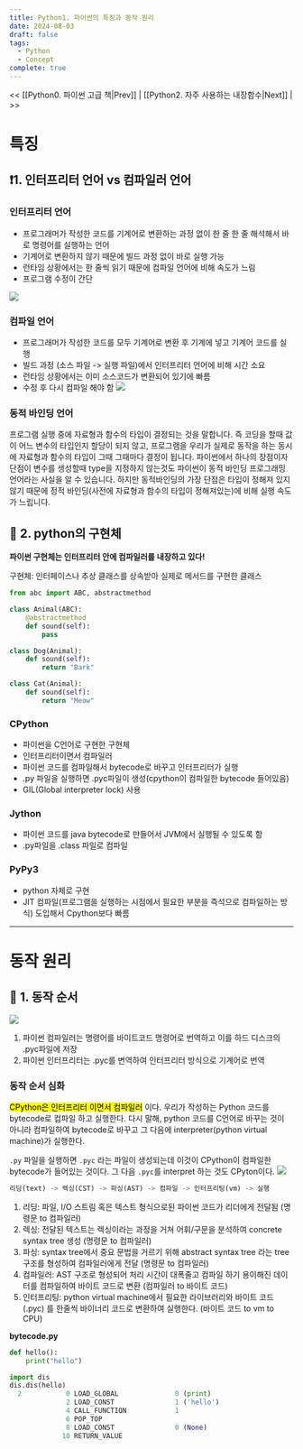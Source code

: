 ```yaml
---
title: Python1. 파이썬의 특징과 동작 원리
date: 2024-08-03
draft: false
tags:
  - Python
  - Concept
complete: true
---
```

<< [[Python0. 파이썬 고급 책|Prev]] | [[Python2. 자주 사용하는 내장함수|Next]] | >>
# 특징
## ❗1. 인터프리터 언어 vs 컴파일러 언어

### 인터프리터 언어
- 프로그래머가 작성한 코드를 기계어로 변환하는 과정 없이 한 줄 한 줄 해석해서 바로 명령어를 실행하는 언어
- 기계어로 변환하지 않기 때문에 빌드 과정 없이 바로 실행 가능
- 런타임 상황에서는 한 줄씩 읽기 때문에 컴파일 언어에 비해 속도가 느림
- 프로그램 수정이 간단
    
![](https://i.imgur.com/q2R5zwx.png)


### 컴파일 언어
- 프로그래머가 작성한 코드를 모두 기계어로 변환 후 기계에 넣고 기계어 코드를 실행
- 빌드 과정 (소스 파일 -> 실행 파일)에서 인터프리터 언어에 비해 시간 소요
- 런타임 상황에서는 이미 소스코드가 변환되어 있기에 빠름
- 수정 후 다시 컴파일 해야 함
![](https://i.imgur.com/4ZCz6zS.png)

### 동적 바인딩 언어
프로그램 실행 중에 자료형과 함수의 타입이 결정되는 것을 말합니다. 즉 코딩을 할때 값이 어느 변수의 타입인지 할당이 되지 않고, 프로그램을 우리가 실제로 동작을 하는 동시에 자료형과 함수의 타입이 그때 그때마다 결정이 됩니다. 파이썬에서 하나의 장점이자 단점이 변수를 생성할때 type을 지정하지 않는것도 파이썬이 동적 바인딩 프로그래밍 언어라는 사실을 알 수 있습니다. 하지만 동적바인딩의 가장 단점은 타입이 정해져 있지 않기 때문에 정적 바인딩(사전에 자료형과 함수의 타입이 정해져있는)에 비해 실행 속도가 느립니다. 

## 🎈 2. python의 구현체
**파이썬 구현체는 인터프리터 안에 컴파일러를 내장하고 있다!**

구현체: 인터페이스나 추상 클래스를 상속받아 실제로 메서드를 구현한 클래스
```python
from abc import ABC, abstractmethod

class Animal(ABC):
    @abstractmethod
    def sound(self):
        pass

class Dog(Animal):
    def sound(self):
        return "Bark"

class Cat(Animal):
    def sound(self):
        return "Meow"
```

### CPython
- 파이썬을 C언어로 구현한 구현체
- 인터프리터이면서 컴파일러
- 파이썬 코드를 컴파일해서 bytecode로 바꾸고 인터프리터가 실행
- .py 파일을 실행하면 .pyc파일이 생성(cpython이 컴파일한 bytecode 들어있음)
- GIL(Global interpreter lock) 사용

### Jython
- 파이썬 코드를 java bytecode로 만들어서 JVM에서 실행될 수 있도록 함
- .py파일을 .class 파일로 컴파일

### PyPy3
- python 자체로 구현
- JIT 컴파일(프로그램을 실행하는 시점에서 필요한 부분을 즉석으로 컴파일하는 방식) 도입해서 Cpython보다 빠름  


---

# 동작 원리
## 🎈 1. 동작 순서
![](https://velog.velcdn.com/images%2Fchldppwls12%2Fpost%2F996ce5b5-9b83-4796-be68-67ac1423beb0%2Fimage.png)

1. 파이썬 컴파일러는 명령어를 바이트코드 명령어로 번역하고 이를 하드 디스크의 .pyc파일에 저장
2. 파이썬 인터프리터는 .pyc를 변역하여 인터프리터 방식으로 기계어로 번역

### 동작 순서 심화
<mark class="hltr-highlight">CPython은 인터프리터 이면서 컴파일러</mark> 이다. 우리가 작성하는 Python 코드를 bytecode로 컴파일 하고 실행한다. 다시 말해, python 코드를 C언어로 바꾸는 것이 아니라 컴파일하여 bytecode로 바꾸고 그 다음에 interpreter(python virtual machine)가 실행한다.

`.py` 파일을 실행하면 `.pyc` 라는 파일이 생성되는데 이것이 CPython이 컴파일한 bytecode가 들어있는 것이다. 그 다음 `.pyc`를 interpret 하는 것도 CPyton이다.
![](https://i.imgur.com/3fYj7z2.png)

```python
리딩(text) -> 렉싱(CST) -> 파싱(AST) -> 컴파일 -> 인터프리팅(vm) -> 실행
```
1. 리딩: 파일, I/O 스트림 혹은 텍스트 형식으로된 파이썬 코드가 리더에게 전달됨 (명령문 to 컴파일러)
2. 렉싱: 전달된 텍스트는 렉싱이라는 과정을 거쳐 어휘/구문을 분석하여 concrete syntax tree 생성 (명령문 to 컴파일러)
3. 파싱: syntax tree에서 중요 문법을 거르기 위해 abstract syntax tree 라는 tree 구조를 형성하여 컴파일러에게 전달 (명령문 to 컴파일러)
4. 컴파일러: AST 구조로 형성되어 처리 시간이 대폭줄고 컴파일 하기 용이해진 데이터를 컴파일하여 바이트 코드로 변환 (컴파일러 to 바이트 코드)
5. 인터프리팅: python virtual machine에서 필요한 라이브러리와 바이트 코드 (.pyc) 를 한줄씩 바이너리 코드로 변환하여 실행한다. (바이트 코드 to vm to CPU)

**bytecode.py**
```python
def hello():
    print("hello")

import dis
dis.dis(hello)
  2           0 LOAD_GLOBAL              0 (print)
              2 LOAD_CONST               1 ('hello')
              4 CALL_FUNCTION            1
              6 POP_TOP
              8 LOAD_CONST               0 (None)
             10 RETURN_VALUE
```